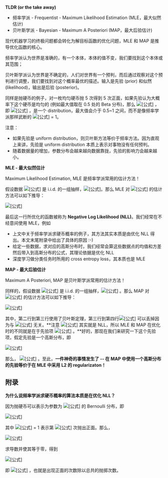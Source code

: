 **TLDR (or the take away)**

- 频率学派 - Frequentist - Maximum Likelihood Estimation (MLE，最大似然估计)
- 贝叶斯学派 - Bayesian - Maximum A Posteriori (MAP，最大后验估计)

现代机器学习的终极问题都会转化为解目标函数的优化问题，MLE 和 MAP 是推导优化函数的核心。

频率学派认为世界是准确的，有一个本体，本体的值不变，我们要找到这个本体或其范围；

贝叶斯学派认为世界是不确定的，人们对世界有一个预判，而后通过观察对这个预判进行调整，我们要找到对这个概率最优的描述。输入是先验 (prior) 和似然 (likelihood)，输出是后验 (posterior)。

同样是抛硬币的例子，对一枚均匀硬币抛 5 次得到 5 次正面，如果先验认为大概率下这个硬币是均匀的 (例如最大值取在 0.5 处的 Beta 分布)，那么 ![[公式]](https://www.zhihu.com/equation?tex=P%28head%29) ，即 ![[公式]](https://www.zhihu.com/equation?tex=P%28%5Ctheta%7CX%29) ，是一个 distribution，最大值会介于 0.5~1 之间，而不是像频率学派那样武断的 ![[公式]](https://www.zhihu.com/equation?tex=%5Ctheta) = 1。

注意：

- 如果先验是 uniform distribution，则贝叶斯方法等价于频率方法。因为直观上来讲，先验是 uniform distribution 本质上表示对事物没有任何预判。
- 随着数据量的增加，参数分布会越来越向数据靠拢，先验的影响力会越来越小。



**MLE - 最大似然估计**

Maximum Likelihood Estimation, MLE 是频率学派常用的估计方法！

假设数据 ![[公式]](https://www.zhihu.com/equation?tex=x_1%2C+x_2%2C+...%2C+x_n+) 是 i.i.d. 的一组抽样，![[公式]](https://www.zhihu.com/equation?tex=X+%3D+%28x_1%2C+x_2%2C+...%2C+x_n%29)。那么 MLE 对 ![[公式]](https://www.zhihu.com/equation?tex=%5Ctheta) 的估计方法可以如下推导：

![[公式]](https://www.zhihu.com/equation?tex=%5Cbegin%7Balign%2A%7D+%5Chat%7B%5Ctheta%7D_%5Ctext%7BMLE%7D+%26%3D+%5Carg+%5Cmax+P%28X%3B+%5Ctheta%29+%5C%5C+%26%3D+%5Carg+%5Cmax+P%28x_1%3B+%5Ctheta%29+P%28x_2%3B+%5Ctheta%29+%5Ccdot%5Ccdot%5Ccdot%5Ccdot+P%28x_n%3B%5Ctheta%29+%5C%5C+%26+%3D+%5Carg+%5Cmax%5Clog+%5Cprod_%7Bi%3D1%7D%5E%7Bn%7D+P%28x_i%3B+%5Ctheta%29+%5C%5C+%26%3D+%5Carg+%5Cmax+%5Csum_%7Bi%3D1%7D%5E%7Bn%7D+%5Clog+P%28x_i%3B+%5Ctheta%29+%5C%5C+%26%3D+%5Carg+%5Cmin+-+%5Csum_%7Bi%3D1%7D%5E%7Bn%7D+%5Clog+P%28x_i%3B+%5Ctheta%29+%5Cend%7Balign%2A%7D)

最后这一行所优化的函数被称为 **Negative Log Likelihood (NLL)**。我们经常在不经意间使用 MLE，例如

- 上文中关于频率学派求硬币概率的例子，其方法其实本质是由优化 NLL 得出。本文末尾附录中给出了具体的原因 :-)
- 给定一些数据，求对应的高斯分布时，我们经常会算这些数据点的均值和方差然后带入到高斯分布的公式，其理论依据是优化 NLL
- 深度学习做分类任务时所用的 cross entropy loss，其本质也是 MLE



**MAP - 最大后验估计**

Maximum A Posteriori, MAP 是贝叶斯学派常用的估计方法！

同样的，假设数据 ![[公式]](https://www.zhihu.com/equation?tex=x_1%2C+x_2%2C+...%2C+x_n+) 是 i.i.d. 的一组抽样，![[公式]](https://www.zhihu.com/equation?tex=X+%3D+%28x_1%2C+x_2%2C+...%2C+x_n%29) 。那么 MAP 对 ![[公式]](https://www.zhihu.com/equation?tex=%5Ctheta) 的估计方法可以如下推导：

![[公式]](https://www.zhihu.com/equation?tex=%5Cbegin%7Balign%2A%7D+%5Chat%7B%5Ctheta%7D_%5Ctext%7BMAP%7D+%26%3D+%5Carg+%5Cmax+P%28%5Ctheta+%7C+X%29+%5C%5C+%26%3D+%5Carg+%5Cmin+-%5Clog+P%28%5Ctheta+%7C+X%29+%5C%5C+%26+%3D+%5Carg+%5Cmin+-%5Clog+P%28X%7C%5Ctheta%29+-+%5Clog+P%28%5Ctheta%29+%2B+%5Clog+P%28X%29+%5C%5C+%26%3D+%5Carg+%5Cmin+-%5Clog+P%28X%7C%5Ctheta+%29+-+%5Clog+P%28%5Ctheta%29+%5Cend%7Balign%2A%7D)

其中，第二行到第三行使用了贝叶斯定理，第三行到第四行![[公式]](https://www.zhihu.com/equation?tex=P%28X%29) 可以丢掉因为与 ![[公式]](https://www.zhihu.com/equation?tex=%5Ctheta) 无关。**注意 ![[公式]](https://www.zhihu.com/equation?tex=-%5Clog+P%28X%7C%5Ctheta+%29) 其实就是 NLL，所以 MLE 和 MAP 在优化时的不同就是在于先验项 ![[公式]](https://www.zhihu.com/equation?tex=-+%5Clog+P%28%5Ctheta%29) 。**好的，那现在我们来研究一下这个先验项，假定先验是一个高斯分布，即

![[公式]](https://www.zhihu.com/equation?tex=P%28%5Ctheta%29+%3D+%5Ctext%7Bconstant%7D+%5Ctimes+e%5E%7B-%5Cfrac%7B%5Ctheta%5E2%7D%7B2%5Csigma%5E2%7D%7D)

那么， ![[公式]](https://www.zhihu.com/equation?tex=-%5Clog+P%28%5Ctheta%29+%3D+%5Ctext%7Bconstant%7D+%2B+%5Cfrac%7B%5Ctheta%5E2%7D%7B2%5Csigma%5E2%7D) 。至此，**一件神奇的事情发生了 -- 在 MAP 中使用一个高斯分布的先验等价于在 MLE 中采用 L2 的 regularizaton！**



## **附录**

**为什么说频率学派求硬币概率的算法本质是在优化 NLL？**

因为抛硬币可以表示为参数为 ![[公式]](https://www.zhihu.com/equation?tex=%5Ctheta+) 的 Bernoulli 分布，即

![[公式]](https://www.zhihu.com/equation?tex=P%28x_i%3B+%5Ctheta%29+%3D%5Cleft%5C%7B+%5Cbegin%7Barray%7D%7Bll%7D+%5Ctheta+%26+x_i+%3D+1+%5C%5C+1+-+%5Ctheta+%26+x_i+%3D+0+%5C%5C+%5Cend%7Barray%7D+%5Cright.+%5C+%3D+%5Ctheta%5E%7Bx_i%7D+%281-+%5Ctheta%29%5E%7B1-x_i%7D)

其中 ![[公式]](https://www.zhihu.com/equation?tex=x_i) = 1 表示第 ![[公式]](https://www.zhihu.com/equation?tex=i) 次抛出正面。那么，

![[公式]](https://www.zhihu.com/equation?tex=%5Ctext%7BNLL%7D+%3D+-%5Csum_%7Bi%3D1%7D%5En+%5Clog+P%28x_i%3B+%5Ctheta%29+%3D+-%5Csum_%7Bi%3D1%7D%5En+%5Clog+%5Ctheta%5E%7Bx_i%7D+%281-+%5Ctheta%29%5E%7B1-x_i%7D)

求导数并使其等于零，得到

![[公式]](https://www.zhihu.com/equation?tex=%5Ctext%7BNLL%7D%27+%3D+-%5Csum_%7Bi%3D1%7D%5En%5CBig%28%5Cfrac%7Bx_i%7D%7B%5Ctheta%7D+%2B+%281-x_i%29%5Cfrac%7B-1%7D%7B1-%5Ctheta%7D%5CBig%29+%3D+0)

即 ![[公式]](https://www.zhihu.com/equation?tex=%5Chat%7B%5Ctheta%7D+%3D+%5Cfrac%7B%5Csum_%7Bi%3D1%7D%5En+x_i%7D%7Bn%7D) ，也就是出现正面的次数除以总共的抛掷次数。